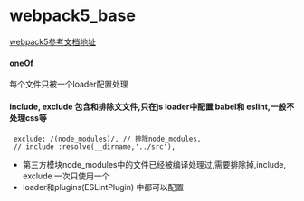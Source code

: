 # webpack5_base

 [webpack5参考文档地址](https://webpack.docschina.org/)

#### oneOf
每个文件只被一个loader配置处理

#### include, exclude 包含和排除文文件,只在js loader中配置 babel和 eslint,一般不处理css等
```
 exclude: /(node_modules)/, // 排除node_modules,
 // include :resolve(__dirname,'../src'),
```
- 第三方模块node_modules中的文件已经被编译处理过,需要排除掉,include, exclude 一次只使用一个
- loader和plugins(ESLintPlugin) 中都可以配置
